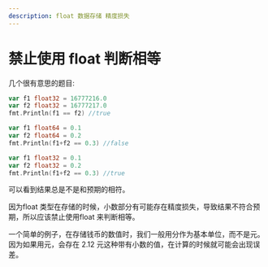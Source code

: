 ```yaml
---
description: float 数据存储 精度损失
---
```


# 禁止使用 float 判断相等

几个很有意思的题目:

```go
var f1 float32 = 16777216.0
var f2 float32 = 16777217.0
fmt.Println(f1 == f2) //true
```

```go
var f1 float64 = 0.1
var f2 float64 = 0.2
fmt.Println(f1+f2 == 0.3) //false
```

```go
var f1 float32 = 0.1
var f2 float32 = 0.2
fmt.Println(f1+f2 == 0.3) //true
```

可以看到结果总是不是和预期的相符。

因为float 类型在存储的时候，小数部分有可能存在精度损失，导致结果不符合预期，所以应该禁止使用float 来判断相等。

一个简单的例子，在存储钱币的数值时，我们一般用分作为基本单位，而不是元。因为如果用元，会存在 2.12 元这种带有小数的值，在计算的时候就可能会出现误差。
